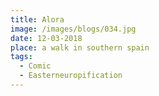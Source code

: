 ```yaml
---
title: Alora
image: /images/blogs/034.jpg
date: 12-03-2018
place: a walk in southern spain
tags:
  - Comic
  - Easterneuropification
---
```

